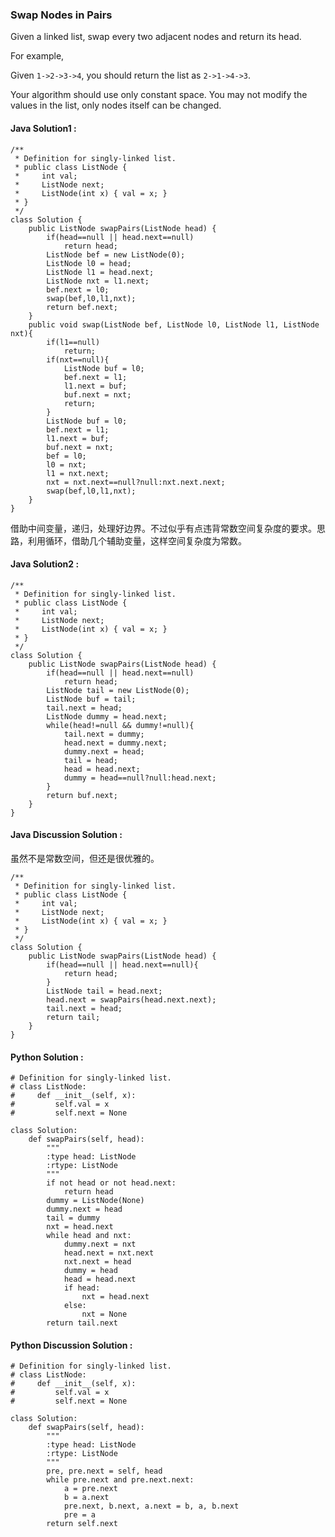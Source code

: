 ### Swap Nodes in Pairs

Given a linked list, swap every two adjacent nodes and return its head.

For example,

Given `1->2->3->4`, you should return the list as `2->1->4->3`.

Your algorithm should use only constant space. You may not modify the values in the list, only nodes itself can be changed.

#### Java Solution1 :

	/**
	 * Definition for singly-linked list.
	 * public class ListNode {
	 *     int val;
	 *     ListNode next;
	 *     ListNode(int x) { val = x; }
	 * }
	 */
	class Solution {
	    public ListNode swapPairs(ListNode head) {
	        if(head==null || head.next==null)
	            return head;
	        ListNode bef = new ListNode(0);
	        ListNode l0 = head;
	        ListNode l1 = head.next;
	        ListNode nxt = l1.next;
	        bef.next = l0;
	        swap(bef,l0,l1,nxt);
	        return bef.next;
	    }
	    public void swap(ListNode bef, ListNode l0, ListNode l1, ListNode nxt){
	        if(l1==null)
	            return;
	        if(nxt==null){
	            ListNode buf = l0;
	            bef.next = l1;
	            l1.next = buf;
	            buf.next = nxt;
	            return;
	        }
	        ListNode buf = l0;
	        bef.next = l1;
	        l1.next = buf;
	        buf.next = nxt;
	        bef = l0;
	        l0 = nxt;
	        l1 = nxt.next;
	        nxt = nxt.next==null?null:nxt.next.next;
	        swap(bef,l0,l1,nxt);
	    }
	}

借助中间变量，递归，处理好边界。不过似乎有点违背常数空间复杂度的要求。思路，利用循环，借助几个辅助变量，这样空间复杂度为常数。

#### Java Solution2 :

	/**
	 * Definition for singly-linked list.
	 * public class ListNode {
	 *     int val;
	 *     ListNode next;
	 *     ListNode(int x) { val = x; }
	 * }
	 */
	class Solution {
	    public ListNode swapPairs(ListNode head) {
	        if(head==null || head.next==null)
	            return head;
	        ListNode tail = new ListNode(0);
	        ListNode buf = tail;
	        tail.next = head;
	        ListNode dummy = head.next;
	        while(head!=null && dummy!=null){
	            tail.next = dummy;
	            head.next = dummy.next;
	            dummy.next = head;
	            tail = head;
	            head = head.next;
	            dummy = head==null?null:head.next;
	        }
	        return buf.next;
	    }
	}


#### Java Discussion Solution :

虽然不是常数空间，但还是很优雅的。

	/**
	 * Definition for singly-linked list.
	 * public class ListNode {
	 *     int val;
	 *     ListNode next;
	 *     ListNode(int x) { val = x; }
	 * }
	 */
	class Solution {
	    public ListNode swapPairs(ListNode head) {
	        if(head==null || head.next==null){
	            return head;
	        }
	        ListNode tail = head.next;
	        head.next = swapPairs(head.next.next);
	        tail.next = head;
	        return tail;    
	    }
	}

#### Python Solution :

	# Definition for singly-linked list.
	# class ListNode:
	#     def __init__(self, x):
	#         self.val = x
	#         self.next = None
	
	class Solution:
	    def swapPairs(self, head):
	        """
	        :type head: ListNode
	        :rtype: ListNode
	        """
	        if not head or not head.next:
	            return head
	        dummy = ListNode(None)
	        dummy.next = head
	        tail = dummy
	        nxt = head.next
	        while head and nxt:
	            dummy.next = nxt
	            head.next = nxt.next
	            nxt.next = head
	            dummy = head
	            head = head.next
	            if head:
	                nxt = head.next
	            else:
	                nxt = None
	        return tail.next


#### Python Discussion Solution :

	# Definition for singly-linked list.
	# class ListNode:
	#     def __init__(self, x):
	#         self.val = x
	#         self.next = None
	
	class Solution:
	    def swapPairs(self, head):
	        """
	        :type head: ListNode
	        :rtype: ListNode
	        """
	        pre, pre.next = self, head
	        while pre.next and pre.next.next:
	            a = pre.next
	            b = a.next
	            pre.next, b.next, a.next = b, a, b.next
	            pre = a
	        return self.next